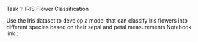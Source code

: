 Task 1: IRIS Flower Classification

Use the Iris dataset to develop a model that can classify iris flowers into different species based on their sepal and petal measurements
Notebook link : 
